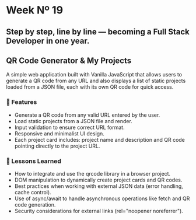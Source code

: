 # Week Nº 19

## Step by step, line by line — becoming a Full Stack Developer in one year.

## QR Code Generator & My Projects

A simple web application built with Vanilla JavaScript that allows users to generate a QR code from any URL and also displays a list of static projects loaded from a JSON file, each with its own QR code for quick access.

### 📌 Features
- Generate a QR code from any valid URL entered by the user.
- Load static projects from a JSON file and render.
- Input validation to ensure correct URL format.
- Responsive and minimalist UI design.
- Each project card includes: project name and description and QR code pointing directly to the project URL.

### 🧠 Lessons Learned
- How to integrate and use the qrcode library in a browser project.
- DOM manipulation to dynamically create project cards and QR codes.
- Best practices when working with external JSON data (error handling, cache control).
- Use of async/await to handle asynchronous operations like fetch and QR code generation.
- Security considerations for external links (rel="noopener noreferrer").